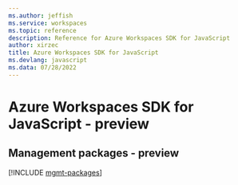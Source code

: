 ```yaml
---
ms.author: jeffish
ms.service: workspaces
ms.topic: reference
description: Reference for Azure Workspaces SDK for JavaScript
author: xirzec
title: Azure Workspaces SDK for JavaScript
ms.devlang: javascript
ms.data: 07/28/2022
---
```

# Azure Workspaces SDK for JavaScript - preview

## Management packages - preview
[!INCLUDE [mgmt-packages](workspaces-mgmt-index.md)]
